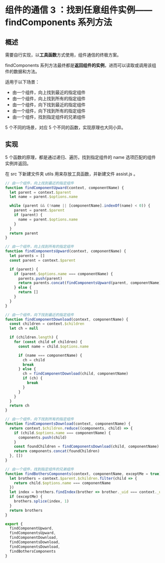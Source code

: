 # 组件的通信 3 ：找到任意组件实例——findComponents 系列方法

## 概述

需要自行实现，以**工具函数**方式使用，组件通信的终极方案。

findComponents 系列方法最终都是**返回组件的实例**，进而可以读取或调用该组件的数据和方法。

适用于以下场景：

- 由一个组件，向上找到最近的指定组件
- 由一个组件，向上找到所有的指定组件
- 由一个组件，向下找到最近的指定组件
- 由一个组件，向下找到所有的指定组件
- 由一个组件，找到指定组件的兄弟组件

5 个不同的场景，对应 5 个不同的函数，实现原理也大同小异。



## 实现

5 个函数的原理，都是通过递归、遍历，找到指定组件的 name 选项匹配的组件实例并返回。



在 src 下新建文件夹 utils 用来存放工具函数，并新建文件 assist.js 。



```js
// 由一个组件，向上找到最近的指定组件
function findComponentUpward(context, componentName) {
  let parent = context.$parent
  let name = parent.$options.name

  while (parent && (!name || [componentName].indexOf(name) < 0)) {
    parent = parent.$parent
    if (parent) {
      name = parent.$options.name
    }
  }
  return parent
}

// 由一个组件，向上找到所有的指定组件
function findComponentsUpward(context, componentName) {
  let parents = []
  const parent = context.$parent

  if (parent) {
    if (parent.$options.name === componentName) {
      parents.push(parent)
      return parents.concat(findComponentsUpward(parent, componentName))
    } else {
      return []
    }
  }
}

// 由一个组件，向下找到最近的指定组件
function findComponentDownload(context, componentName) {
  const children = context.$children
  let ch = null

  if (children.length) {
    for (const child of children) {
      const name = child.$options.name

      if (name === componentName) {
        ch = child
        break
      } else {
        ch = findComponentDownload(child, componentName)
        if (ch) {
          break
        }
      }
    }
  }
  return ch
}

// 由一个组件，向下找到所有的指定组件
function findComponentsDownload(context, componentName) {
  return context.$children.reduce((components, child) => {
    if (child.$options.name === componentName) {
      components.push(child)
    }
    const foundChildren = findComponentsDownload(child, componentName)
    return components.concat(foundChildren)
  }, [])
}

// 由一个组件，找到指定组件的兄弟组件
function findBothersComponents(context, componentName, exceptMe = true) {
  let brothers = context.$parent.$children.filter(child => {
    return child.$options.name === componentName
  })
  let index = brothers.findIndex(brother => brother._uid === context._uid)
  if (exceptMe) {
    brothers.splice(index, 1)
  }
  return brothers
}

export {
  findComponentUpward,
  findComponentsUpward,
  findComponentDownload,
  findComponentsDownload,
  findComponentsDownload,
  findBothersComponents
}
```

